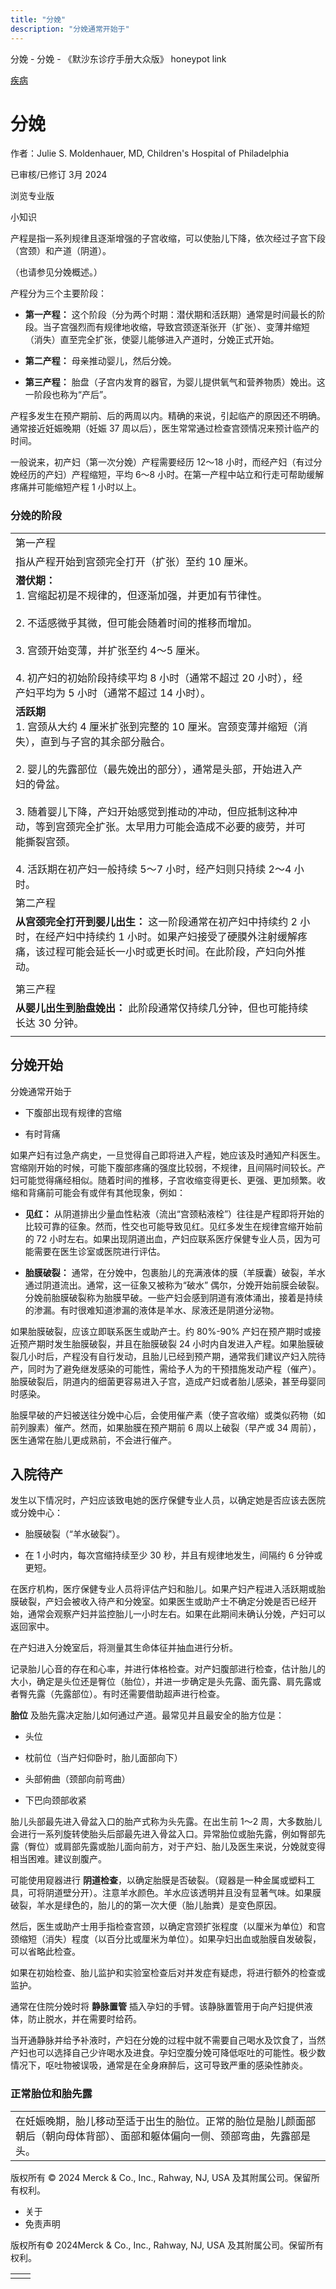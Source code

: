 ```yaml
---
title: "分娩"
description: "分娩通常开始于"
---
```


﻿分娩 \- 分娩 \- 《默沙东诊疗手册大众版》 honeypot link



[疾病](https://www.merckmanuals.com/home/resourcespages/healthyliving_rel2.3)

# 分娩

作者：Julie S. Moldenhauer, MD, Children's Hospital of Philadelphia

已审核/已修订 3月 2024

浏览专业版

小知识

产程是指一系列规律且逐渐增强的子宫收缩，可以使胎儿下降，依次经过子宫下段（宫颈）和产道（阴道）。

（也请参见分娩概述。）

产程分为三个主要阶段：

- **第一产程：** 这个阶段（分为两个时期：潜伏期和活跃期）通常是时间最长的阶段。当子宫强烈而有规律地收缩，导致宫颈逐渐张开（扩张）、变薄并缩短（消失）直至完全扩张，使婴儿能够进入产道时，分娩正式开始。

- **第二产程：** 母亲推动婴儿，然后分娩。

- **第三产程：** 胎盘（子宫内发育的器官，为婴儿提供氧气和营养物质）娩出。这一阶段也称为“产后”。


产程多发生在预产期前、后的两周以内。精确的来说，引起临产的原因还不明确。通常接近妊娠晚期（妊娠 37 周以后），医生常常通过检查宫颈情况来预计临产的时间。

一般说来，初产妇（第一次分娩）产程需要经历 12～18 小时，而经产妇（有过分娩经历的产妇）产程缩短，平均 6～8 小时。在第一产程中站立和行走可帮助缓解疼痛并可能缩短产程 1 小时以上。

### 分娩的阶段

|     |     |
| --- | --- |
| 第一产程 |
| 指从产程开始到宫颈完全打开（扩张）至约 10 厘米。 |
| **潜伏期：**<br>1. 宫缩起初是不规律的，但逐渐加强，并更加有节律性。<br>   <br>2. 不适感微乎其微，但可能会随着时间的推移而增加。<br>   <br>3. 宫颈开始变薄，并扩张至约 4～5 厘米。<br>   <br>4. 初产妇的初始阶段持续平均 8 小时（通常不超过 20 小时），经产妇平均为 5 小时（通常不超过 14 小时）。 |  |
| **活跃期**<br>1. 宫颈从大约 4 厘米扩张到完整的 10 厘米。宫颈变薄并缩短（消失），直到与子宫的其余部分融合。<br>   <br>2. 婴儿的先露部位（最先娩出的部分），通常是头部，开始进入产妇的骨盆。<br>   <br>3. 随着婴儿下降，产妇开始感觉到推动的冲动，但应抵制这种冲动，等到宫颈完全扩张。太早用力可能会造成不必要的疲劳，并可能撕裂宫颈。<br>   <br>4. 活跃期在初产妇一般持续 5～7 小时，经产妇则只持续 2～4 小时。 |  |
| 第二产程 |
| **从宫颈完全打开到婴儿出生：** 这一阶段通常在初产妇中持续约 2 小时，在经产妇中持续约 1 小时。如果产妇接受了硬膜外注射缓解疼痛，该过程可能会延长一小时或更长时间。在此阶段，产妇向外推动。 |
|  |
| 第三产程 |
| **从婴儿出生到胎盘娩出：** 此阶段通常仅持续几分钟，但也可能持续长达 30 分钟。 |
|  |

## 分娩开始

分娩通常开始于

- 下腹部出现有规律的宫缩

- 有时背痛


如果产妇有过急产病史，一旦觉得自己即将进入产程，她应该及时通知产科医生。宫缩刚开始的时候，可能下腹部疼痛的强度比较弱，不规律，且间隔时间较长。产妇可能觉得痛经相似。随着时间的推移，子宫收缩变得更长、更强、更加频繁。收缩和背痛前可能会有或伴有其他现象，例如：

- **见红：** 从阴道排出少量血性粘液（流出“宫颈粘液栓”）往往是产程即将开始的比较可靠的征象。然而，性交也可能导致见红。见红多发生在规律宫缩开始前的 72 小时左右。如果出现阴道出血，产妇应联系医疗保健专业人员，因为可能需要在医生诊室或医院进行评估。

- **胎膜破裂：** 通常，在分娩中，包裹胎儿的充满液体的膜（羊膜囊）破裂，羊水通过阴道流出。通常，这一征象又被称为“破水” 偶尔，分娩开始前膜会破裂。分娩前胎膜破裂称为胎膜早破。一些产妇会感到阴道有液体涌出，接着是持续的渗漏。有时很难知道渗漏的液体是羊水、尿液还是阴道分泌物。


如果胎膜破裂，应该立即联系医生或助产士。约 80%-90% 产妇在预产期时或接近预产期时发生胎膜破裂，并且在胎膜破裂 24 小时内自发进入产程。如果胎膜破裂几小时后，产程没有自行发动，且胎儿已经到预产期，通常我们建议产妇入院待产，同时为了避免继发感染的可能性，需给予人为的干预措施发动产程（催产）。胎膜破裂后，阴道内的细菌更容易进入子宫，造成产妇或者胎儿感染，甚至母婴同时感染。

胎膜早破的产妇被送往分娩中心后，会使用催产素（使子宫收缩）或类似药物（如前列腺素）催产。然而，如果胎膜在预产期前 6 周以上破裂（早产或 34 周前），医生通常在胎儿更成熟前，不会进行催产。

## 入院待产

发生以下情况时，产妇应该致电她的医疗保健专业人员，以确定她是否应该去医院或分娩中心：

- 胎膜破裂（“羊水破裂”）。

- 在 1 小时内，每次宫缩持续至少 30 秒，并且有规律地发生，间隔约 6 分钟或更短。


在医疗机构，医疗保健专业人员将评估产妇和胎儿。如果产妇产程进入活跃期或胎膜破裂，产妇会被收入待产和分娩室。如果医生或助产士不确定分娩是否已经开始，通常会观察产妇并监控胎儿一小时左右。如果在此期间未确认分娩，产妇可以返回家中。

在产妇进入分娩室后，将测量其生命体征并抽血进行分析。

记录胎儿心音的存在和心率，并进行体格检查。对产妇腹部进行检查，估计胎儿的大小，确定是头位还是臀位（胎位），并进一步确定是头先露、面先露、肩先露或者臀先露（先露部位）。有时还需要借助超声进行检查。

**胎位** 及胎先露决定胎儿如何通过产道。最常见并且最安全的胎方位是：

- 头位

- 枕前位（当产妇仰卧时，胎儿面部向下）

- 头部俯曲（颈部向前弯曲）

- 下巴向颈部收紧


胎儿头部最先进入骨盆入口的胎产式称为头先露。在出生前 1～2 周，大多数胎儿会进行一系列旋转使胎头后部最先进入骨盆入口。异常胎位或胎先露，例如臀部先露（臀位）或肩部先露或胎儿面向前方，对于产妇、胎儿及医生来说，分娩就变得相当困难。建议剖腹产。

可能使用窥器进行 **阴道检查**，以确定胎膜是否破裂。（窥器是一种金属或塑料工具，可将阴道壁分开）。注意羊水颜色。羊水应该透明并且没有显著气味。如果膜破裂，羊水是绿色的，胎儿的的第一次大便（胎儿胎粪）是变色原因。

然后，医生或助产士用手指检查宫颈，以确定宫颈扩张程度（以厘米为单位）和宫颈缩短（消失）程度（以百分比或厘米为单位）。如果孕妇出血或胎膜自发破裂，可以省略此检查。

如果在初始检查、胎儿监护和实验室检查后对并发症有疑虑，将进行额外的检查或监护。

通常在住院分娩时将 **静脉置管** 插入孕妇的手臂。该静脉置管用于向产妇提供液体，防止脱水，并在需要时给药。

当开通静脉并给予补液时，产妇在分娩的过程中就不需要自己喝水及饮食了，当然产妇也可以选择自己少许喝水及进食。孕妇空腹分娩可降低呕吐的可能性。极少数情况下，呕吐物被误吸，通常是在全身麻醉后，这可导致严重的感染性肺炎。

### 正常胎位和胎先露

|     |
| --- |
| 在妊娠晚期，胎儿移动至适于出生的胎位。正常的胎位是胎儿颜面部朝后（朝向母体背部）、面部和躯体偏向一侧、颈部弯曲，先露部是头。<br> |



版权所有 © 2024
Merck & Co., Inc., Rahway, NJ, USA 及其附属公司。保留所有权利。

- 关于
- 免责声明

版权所有© 2024Merck & Co., Inc., Rahway, NJ, USA 及其附属公司。保留所有权利。

|     |     |
| --- | --- |
|  |  |